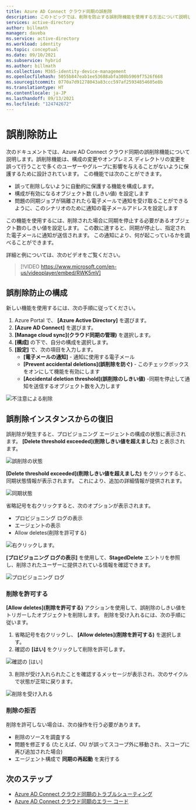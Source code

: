 ```yaml
---
title: Azure AD Connect クラウド同期の誤削除
description: このトピックでは、削除を防止する誤削除機能を使用する方法について説明します。
services: active-directory
author: billmath
manager: daveba
ms.service: active-directory
ms.workload: identity
ms.topic: conceptual
ms.date: 09/10/2021
ms.subservice: hybrid
ms.author: billmath
ms.collection: M365-identity-device-management
ms.openlocfilehash: 5055b847eab1ee53688abfa308b5969f7526f668
ms.sourcegitcommit: 0770a7d91278043a83ccc597af25934854605e8b
ms.translationtype: HT
ms.contentlocale: ja-JP
ms.lasthandoff: 09/13/2021
ms.locfileid: "124742672"
---
```

# <a name="accidental-delete-prevention"></a>誤削除防止

次のドキュメントでは、Azure AD Connect クラウド同期の誤削除機能について説明します。誤削除機能は、構成の変更やオンプレミス ディレクトリの変更を誤って行うことで多くのユーザーやグループに影響を与えることがないように保護するために設計されています。  この機能では次のことができます。

- 誤って削除しないように自動的に保護する機能を構成します。 
- 構成が有効になるオブジェクト数 (しきい値) を設定します 
- 問題の同期ジョブが隔離されたら電子メールで通知を受け取ることができるように、このシナリオのために通知の電子メールアドレスを設定します 

この機能を使用するには、削除された場合に同期を停止する必要があるオブジェクト数のしきい値を設定します。  この数に達すると、同期が停止し、指定された電子メールに通知が送信されます。  この通知により、何が起こっているかを調べることができます。

詳細と例については、次のビデオをご覧ください。

> [!VIDEO https://www.microsoft.com/en-us/videoplayer/embed/RWK5mV]


## <a name="configure-accidental-delete-prevention"></a>誤削除防止の構成
新しい機能を使用するには、次の手順に従ってください。


1.  Azure Portal で、 **[Azure Active Directory]** を選びます。
2.  **[Azure AD Connect]** を選びます。
3.  **[Manage cloud sync]\(クラウド同期の管理\)** を選択します。
4. **[構成]** の下で、自分の構成を選択します。
5. **[設定]** で、次の項目を入力します。
    - **[電子メールの通知]** - 通知に使用する電子メール
    - **[Prevent accidental deletions]\(誤削除を防ぐ\)** - このチェックボックスをオンにして機能を有効にします
    - **[Accidental deletion threshold]\(誤削除のしきい値\)** -同期を停止して通知を送信するオブジェクト数を入力します

![不注意による削除](media/how-to-accidental-deletes/accident-1.png)

## <a name="recovering-from-an-accidental-delete-instance"></a>誤削除インスタンスからの復旧
誤削除が発生すると、プロビジョニング エージェントの構成の状態に表示されます。  **[Delete threshold exceeded]\(削除しきい値を超えました\)** と表示されます。
 
![誤削除の状態](media/how-to-accidental-deletes/delete-1.png)

**[Delete threshold exceeded]\(削除しきい値を超えました\)** をクリックすると、同期状態情報が表示されます。  これにより、追加の詳細情報が提供されます。 
 
 ![同期状態](media/how-to-accidental-deletes/delete-2.png)

省略記号を右クリックすると、次のオプションが表示されます。
 - プロビジョニング ログの表示
 - エージェントの表示
 - Allow deletes\(削除を許可する\)

 ![右クリックします。](media/how-to-accidental-deletes/delete-3.png)

**[プロビジョニング ログの表示]** を使用して、**StagedDelete** エントリを参照し、削除されたユーザーに提供されている情報を確認できます。
 
 ![プロビジョニング ログ](media/how-to-accidental-deletes/delete-7.png)

### <a name="allowing-deletes"></a>削除を許可する

**[Allow deletes]\(削除を許可する\)** アクションを使用して、誤削除のしきい値をトリガーしたオブジェクトを削除します。  削除を受け入れるには、次の手順に従います。  

1. 省略記号を右クリックし、 **[Allow deletes]\(削除を許可する\)** を選択します。
2. 確認の **[はい]** をクリックして削除を許可します。
 
 ![確認の [はい]](media/how-to-accidental-deletes/delete-4.png)

3. 削除が受け入れられたことを確認するメッセージが表示され、次のサイクルで状態が正常に戻ります。 
 
 ![削除を受け入れる](media/how-to-accidental-deletes/delete-8.png)

### <a name="rejecting-deletions"></a>削除の拒否

削除を許可しない場合は、次の操作を行う必要があります。
- 削除のソースを調査する
- 問題を修正する (たとえば、OU が誤ってスコープ外に移動され、スコープに再び追加された場合)
- エージェント構成で **同期の再起動** を実行する

## <a name="next-steps"></a>次のステップ 

- [Azure AD Connect クラウド同期のトラブルシューティング](how-to-troubleshoot.md)
- [Azure AD Connect クラウド同期のエラー コード](reference-error-codes.md)
 

